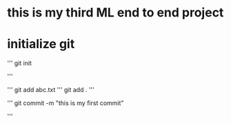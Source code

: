 # this is my third ML end to end project

# initialize git 
'''
git init

'''

'''
git add abc.txt
'''
git add .
'''

'''
git commit -m "this is my first commit"

'''
